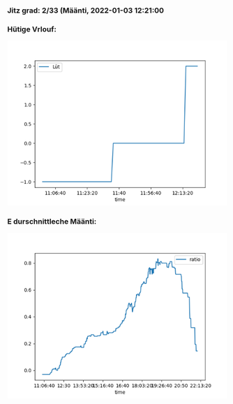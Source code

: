 ### Jitz grad: 2/33 (Määnti, 2022-01-03 12:21:00

### Hütige Vrlouf:
![Graph](Today.png)

### E durschnittleche Määnti:
![Graph](Määnti.png)
